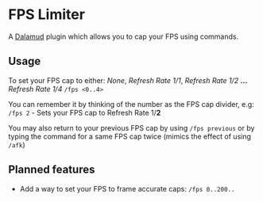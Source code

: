 
# FPS Limiter

A [Dalamud](https://github.com/goatcorp/Dalamud) plugin which allows you to cap your FPS using commands.

  

## Usage

To set your FPS cap to either: *None*, *Refresh Rate 1/1*, *Refresh Rate 1/2* **...** *Refresh Rate 1/4*
`/fps <0..4>`

You can remember it by thinking of the number as the FPS cap divider, e.g:
 `/fps 2` - Sets your FPS cap to Refresh Rate 1/**2**

You may also return to your previous FPS cap by using `/fps previous` or by typing the command for a same FPS cap twice (mimics the effect of using `/afk`)

## Planned features
- Add a way to set your FPS to frame accurate caps: `/fps 0..200..`
